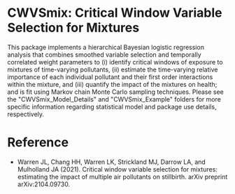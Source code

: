 # CWVSmix: Critical Window Variable Selection for Mixtures

This package implements a hierarchical Bayesian logistic regression analysis that combines smoothed variable selection and temporally correlated weight parameters to (i) identify critical windows of exposure to mixtures of time-varying pollutants, (ii) estimate the time-varying relative importance of each individual pollutant and their first order interactions within the mixture, and (iii) quantify the impact of the mixtures on health; and is fit using Markov chain Monte Carlo sampling techniques. Please see the "CWVSmix_Model_Details" and "CWVSmix_Example" folders for more specific information regarding statistical model and package use details, respectively.

# Reference
* Warren JL, Chang HH, Warren LK, Strickland MJ, Darrow LA, and Mulholland JA (2021). Critical window variable selection for mixtures: estimating the impact of multiple air pollutants on stillbirth. arXiv preprint arXiv:2104.09730.

